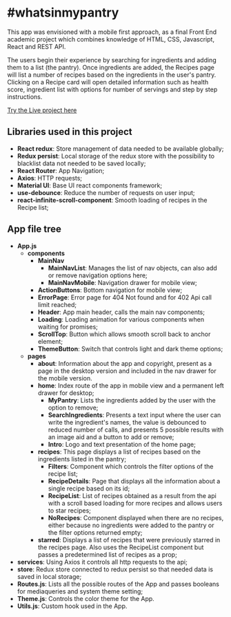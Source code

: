 # #whatsinmypantry
This app was envisioned with a mobile first approach, as a final Front End academic project which combines knowledge of HTML, CSS, Javascript, React and REST API.

The users begin their experience by searching for ingredients and adding them to a list (the pantry). Once ingredients are added, the Recipes page will list a number of recipes based on the ingredients in the user's pantry. Clicking on a Recipe card will open detailed information such as health score, ingredient list with options for number of servings and  step by step instructions.

[Try the Live project here](https://mypantry.brunodeilhot.dev)

## Libraries used in this project
- <b>React redux</b>: Store management of data needed to be available globally;
- <b>Redux persist</b>: Local storage of the redux store with the possibility to blacklist data not needed to be saved locally;
- <b>React Router</b>: App Navigation;
- <b>Axios</b>: HTTP requests;
- <b>Material UI</b>: Base UI react components framework;
- <b>use-debounce</b>: Reduce the number of requests on user input;
- <b>react-infinite-scroll-component</b>: Smooth loading of recipes in the Recipe list;

## App file tree
- <b>App.js</b>
    - <b>components</b>
        - <b>MainNav</b>
            - <b>MainNavList</b>: Manages the list of nav objects, can also add or remove navigation options here;
            - <b>MainNavMobile</b>: Navigation drawer for mobile view;
        - <b>ActionButtons</b>: Bottom navigation for mobile view;
        - <b>ErrorPage</b>: Error page for 404 Not found and for 402 Api call limit reached;
        - <b>Header</b>: App main header, calls the main nav components;
        - <b>Loading</b>: Loading animation for various components when waiting for promises;
        - <b>ScrollTop</b>: Button which allows smooth scroll back to anchor element;
        - <b>ThemeButton</b>: Switch that controls light and dark theme options;
    - <b>pages</b>
        - <b>about</b>: Information about the app and copyright, present as a page in the desktop version and included in the nav drawer for the mobile version.
        - <b>home</b>: Index route of the app in mobile view and a permanent left drawer for desktop;
            - <b>MyPantry</b>: Lists the ingredients added by the user with the option to remove;
            - <b>SearchIngredients</b>: Presents a text input where the user can write the ingredient's names, the value is debounced to reduced number of calls, and presents 5 possible results with an image aid and a button to add or remove;
            - <b>Intro</b>: Logo and text presentation of the home page;
        - <b>recipes</b>: This page displays a list of recipes based on the ingredients listed in the pantry;
            - <b>Filters</b>: Component which controls the filter options of the recipe list;
            - <b>RecipeDetails</b>: Page that displays all the information about a single recipe based on its id;
            - <b>RecipeList</b>: List of recipes obtained as a result from the api with a scroll based loading for more recipes and allows users to star recipes;
            - <b>NoRecipes</b>: Component displayed when there are no recipes, either because no ingredients were added to the pantry or the filter options returned empty;
        - <b>starred</b>: Displays a list of recipes that were previously starred in the recipes page. Also uses the RecipeList component but passes a predetermined list of recipes as a prop;
- <b>services</b>: Using Axios it controls all http requests to the api;
- <b>store</b>: Redux store connected to redux persist so that needed data is saved in local storage;
- <b>Routes.js</b>: Lists all the possible routes of the App and passes booleans for mediaqueries and system theme setting;
- <b>Theme.js</b>: Controls the color theme for the App.
- <b>Utils.js</b>: Custom hook used in the App.

